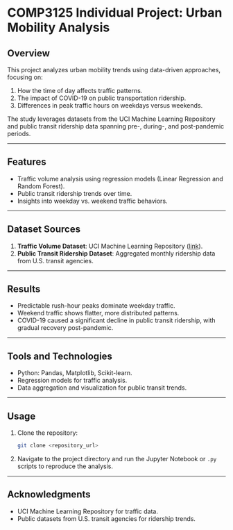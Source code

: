 # COMP3125 Individual Project: Urban Mobility Analysis

## Overview
This project analyzes urban mobility trends using data-driven approaches, focusing on:
1. How the time of day affects traffic patterns.
2. The impact of COVID-19 on public transportation ridership.
3. Differences in peak traffic hours on weekdays versus weekends.

The study leverages datasets from the UCI Machine Learning Repository and public transit ridership data spanning pre-, during-, and post-pandemic periods.

---

## Features
- Traffic volume analysis using regression models (Linear Regression and Random Forest).
- Public transit ridership trends over time.
- Insights into weekday vs. weekend traffic behaviors.

---

## Dataset Sources
1. **Traffic Volume Dataset**: UCI Machine Learning Repository ([link](https://archive.ics.uci.edu/ml/datasets/Metro+Interstate+Traffic+Volume)).
2. **Public Transit Ridership Dataset**: Aggregated monthly ridership data from U.S. transit agencies.

---

## Results
- Predictable rush-hour peaks dominate weekday traffic.
- Weekend traffic shows flatter, more distributed patterns.
- COVID-19 caused a significant decline in public transit ridership, with gradual recovery post-pandemic.

---

## Tools and Technologies
- Python: Pandas, Matplotlib, Scikit-learn.
- Regression models for traffic analysis.
- Data aggregation and visualization for public transit trends.

---

## Usage
1. Clone the repository:
   ```bash
   git clone <repository_url>
   ```
2. Navigate to the project directory and run the Jupyter Notebook or `.py` scripts to reproduce the analysis.

---

## Acknowledgments
- UCI Machine Learning Repository for traffic data.
- Public datasets from U.S. transit agencies for ridership trends.
